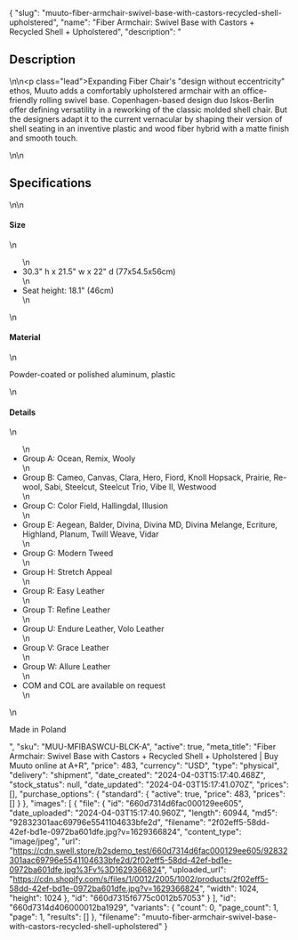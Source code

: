 {
  "slug": "muuto-fiber-armchair-swivel-base-with-castors-recycled-shell-upholstered",
  "name": "Fiber Armchair: Swivel Base with Castors + Recycled Shell + Upholstered",
  "description": "<h2>Description</h2>\n<!-- split -->\n<p class=\"lead\">Expanding Fiber Chair's \"design without eccentricity\" ethos, Muuto adds a comfortably upholstered armchair with an office-friendly rolling swivel base. Copenhagen-based design duo Iskos-Berlin offer defining versatility in a reworking of the classic molded shell chair. But the designers adapt it to the current vernacular by shaping their version of shell seating in an inventive plastic and wood fiber hybrid with a matte finish and smooth touch.</p>\n<!-- split -->\n<h2>Specifications</h2>\n<!-- split -->\n<h4>Size</h4>\n<ul>\n<li>30.3\" h x 21.5\" w x 22\" d (77x54.5x56cm)</li>\n<li>Seat height: 18.1\" (46cm)</li>\n</ul>\n<h4>Material</h4>\n<p>Powder-coated or polished aluminum, plastic</p>\n<h4>Details</h4>\n<ul>\n<li>Group A: Ocean, Remix, Wooly</li>\n<li>Group B: Cameo, Canvas, Clara, Hero, Fiord, Knoll Hopsack, Prairie, Re-wool, Sabi, Steelcut, Steelcut Trio, Vibe II, Westwood</li>\n<li>Group C: Color Field, Hallingdal, Illusion</li>\n<li>Group E: Aegean, Balder, Divina, Divina MD, Divina Melange, Ecriture, Highland, Planum, Twill Weave, Vidar</li>\n<li>Group G: Modern Tweed</li>\n<li>Group H: Stretch Appeal</li>\n<li>Group R: Easy Leather</li>\n<li>Group T: Refine Leather</li>\n<li>Group U: Endure Leather, Volo Leather</li>\n<li>Group V: Grace Leather</li>\n<li>Group W: Allure Leather</li>\n<li>COM and COL are available on request</li>\n</ul>\n<p>Made in Poland</p>",
  "sku": "MUU-MFIBASWCU-BLCK-A",
  "active": true,
  "meta_title": "Fiber Armchair: Swivel Base with Castors + Recycled Shell + Upholstered | Buy Muuto online at A+R",
  "price": 483,
  "currency": "USD",
  "type": "physical",
  "delivery": "shipment",
  "date_created": "2024-04-03T15:17:40.468Z",
  "stock_status": null,
  "date_updated": "2024-04-03T15:17:41.070Z",
  "prices": [],
  "purchase_options": {
    "standard": {
      "active": true,
      "price": 483,
      "prices": []
    }
  },
  "images": [
    {
      "file": {
        "id": "660d7314d6fac000129ee605",
        "date_uploaded": "2024-04-03T15:17:40.960Z",
        "length": 60944,
        "md5": "92832301aac69796e5541104633bfe2d",
        "filename": "2f02eff5-58dd-42ef-bd1e-0972ba601dfe.jpg?v=1629366824",
        "content_type": "image/jpeg",
        "url": "https://cdn.swell.store/b2sdemo_test/660d7314d6fac000129ee605/92832301aac69796e5541104633bfe2d/2f02eff5-58dd-42ef-bd1e-0972ba601dfe.jpg%3Fv%3D1629366824",
        "uploaded_url": "https://cdn.shopify.com/s/files/1/0012/2005/1002/products/2f02eff5-58dd-42ef-bd1e-0972ba601dfe.jpg?v=1629366824",
        "width": 1024,
        "height": 1024
      },
      "id": "660d7315f6775c0012b57053"
    }
  ],
  "id": "660d7314d406000012ba1929",
  "variants": {
    "count": 0,
    "page_count": 1,
    "page": 1,
    "results": []
  },
  "filename": "muuto-fiber-armchair-swivel-base-with-castors-recycled-shell-upholstered"
}